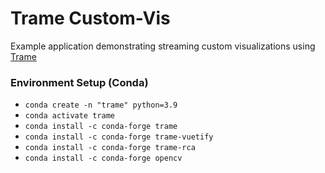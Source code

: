 # Trame Custom-Vis

Example application demonstrating streaming custom visualizations using [Trame](https://kitware.github.io/trame/)

### Environment Setup (Conda)

* `conda create -n "trame" python=3.9`
* `conda activate trame`
* `conda install -c conda-forge trame`
* `conda install -c conda-forge trame-vuetify`
* `conda install -c conda-forge trame-rca`
* `conda install -c conda-forge opencv`
